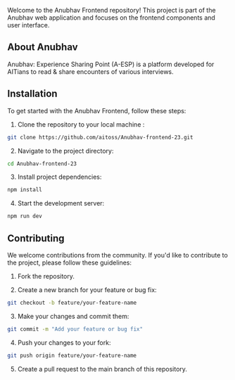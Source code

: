 Welcome to the Anubhav Frontend repository! This project is part of the Anubhav web application and focuses on the frontend components and user interface.

## About Anubhav

Anubhav: Experience Sharing Point (A-ESP) is a platform developed for AITians to read & share encounters of various interviews.

## Installation

To get started with the Anubhav Frontend, follow these steps:

1. Clone the repository to your local machine :
```bash
git clone https://github.com/aitoss/Anubhav-frontend-23.git
```

2. Navigate to the project directory:
```bash
cd Anubhav-frontend-23
```

3. Install project dependencies:
```bash
npm install
```

4. Start the development server:
```bash
npm run dev
```

## Contributing
We welcome contributions from the community. If you'd like to contribute to the project, please follow these guidelines:

1. Fork the repository.

2. Create a new branch for your feature or bug fix:
```bash
git checkout -b feature/your-feature-name
```

3. Make your changes and commit them:
```bash
git commit -m "Add your feature or bug fix"
```

4. Push your changes to your fork:
```bash
git push origin feature/your-feature-name
```

5. Create a pull request to the main branch of this repository.

